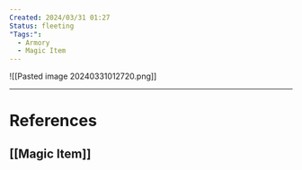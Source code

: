 ```yaml
---
Created: 2024/03/31 01:27
Status: fleeting
"Tags:":
  - Armory
  - Magic Item
---
```


![[Pasted image 20240331012720.png]]

---
# References
## [[Magic Item]]